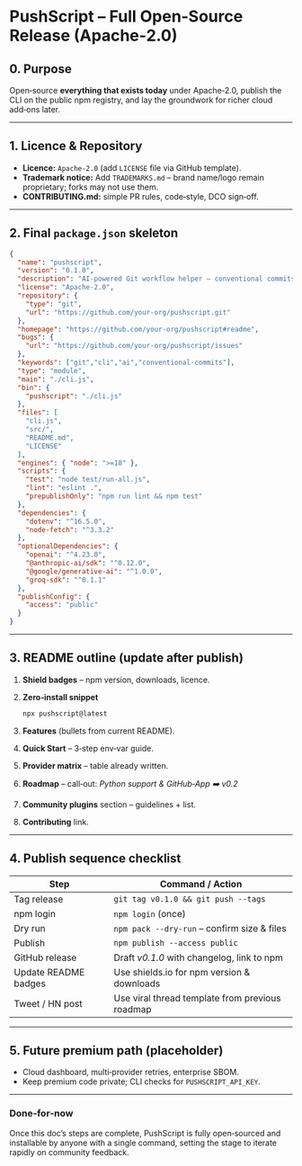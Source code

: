 # PushScript – Full Open‑Source Release (Apache‑2.0)

## 0. Purpose

Open‑source **everything that exists today** under Apache‑2.0, publish the CLI on the public npm registry, and lay the groundwork for richer cloud add‑ons later.

---

## 1. Licence & Repository

* **Licence:** `Apache-2.0` (add `LICENSE` file via GitHub template).
* **Trademark notice:** Add `TRADEMARKS.md` – brand name/logo remain proprietary; forks may not use them.
* **CONTRIBUTING.md:** simple PR rules, code‑style, DCO sign‑off.

---

## 2. Final `package.json` skeleton

```json
{
  "name": "pushscript",            
  "version": "0.1.0",              
  "description": "AI‑powered Git workflow helper – conventional commits, vuln scans.",
  "license": "Apache-2.0",
  "repository": {
    "type": "git",
    "url": "https://github.com/your-org/pushscript.git"
  },
  "homepage": "https://github.com/your-org/pushscript#readme",
  "bugs": {
    "url": "https://github.com/your-org/pushscript/issues"
  },
  "keywords": ["git","cli","ai","conventional-commits"],
  "type": "module",
  "main": "./cli.js",
  "bin": {
    "pushscript": "./cli.js"
  },
  "files": [
    "cli.js",
    "src/",
    "README.md",
    "LICENSE"
  ],
  "engines": { "node": ">=18" },
  "scripts": {
    "test": "node test/run-all.js",
    "lint": "eslint .",
    "prepublishOnly": "npm run lint && npm test"
  },
  "dependencies": {
    "dotenv": "^16.5.0",
    "node-fetch": "^3.3.2"
  },
  "optionalDependencies": {
    "openai": "^4.23.0",
    "@anthropic-ai/sdk": "^0.12.0",
    "@google/generative-ai": "^1.0.0",
    "groq-sdk": "^0.1.1"
  },
  "publishConfig": {
    "access": "public"
  }
}
```

---

## 3. README outline (update after publish)

1. **Shield badges** – npm version, downloads, licence.
2. **Zero‑install snippet**

   ```bash
   npx pushscript@latest
   ```
3. **Features** (bullets from current README).
4. **Quick Start** – 3‑step env‑var guide.
5. **Provider matrix** – table already written.
6. **Roadmap** – call‑out: *Python support & GitHub‑App ➡️ v0.2*
7. **Community plugins** section – guidelines + list.
8. **Contributing** link.

---

## 4. Publish sequence checklist

| Step                 | Command / Action                                |
| -------------------- | ----------------------------------------------- |
| Tag release          | `git tag v0.1.0 && git push --tags`             |
| npm login            | `npm login` (once)                              |
| Dry run              | `npm pack --dry-run` – confirm size & files     |
| Publish              | `npm publish --access public`                   |
| GitHub release       | Draft *v0.1.0* with changelog, link to npm      |
| Update README badges | Use shields.io for npm version & downloads      |
| Tweet / HN post      | Use viral thread template from previous roadmap |

---

## 5. Future premium path (placeholder)

* Cloud dashboard, multi‑provider retries, enterprise SBOM.
* Keep premium code private; CLI checks for `PUSHSCRIPT_API_KEY`.

---

### Done‑for‑now

Once this doc’s steps are complete, PushScript is fully open‑sourced and installable by anyone with a single command, setting the stage to iterate rapidly on community feedback.
